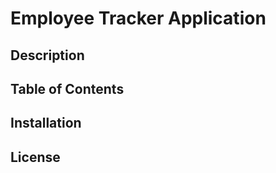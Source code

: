 # Employee Tracker Application

## Description 

## Table of Contents

## Installation 

## License 